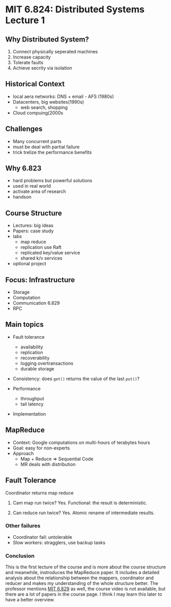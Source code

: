 # MIT 6.824: Distributed Systems Lecture 1
## Why Distributed System?
1. Connect physically seperated machines
2. Increase capacity
3. Tolerate faults
4. Achieve secrity via isolation


## Historical Context
- local aera networks: DNS + email - AFS (1980s)
- Datacenters, big websites(1990s)
    - web search, shopping
- Cloud compuing(2000s


## Challenges
- Many concurrent parts
- must be deal with partial failure
- trick trelize the performance benefits

## Why 6.823
- hard problems but powerful solutions
- used in real world
- activate area of research
- handson


## Course Structure
- Lectures: big ideas
- Papers: case study
- labs
    - map reduce
    - replication use Raft
    - replicated key/value service
    - shared k/v services
- optional project


## Focus: Infrastructure
- Storage
- Computation
- Communication 6.829
- RPC



## Main topics 
- Fault tolerance
    - availability
    - replication
    - recoverability
    - logging overtransactions
    - durable storage
- Consistency: does `get()` returns the value of the last `put()`?
- Performance
    - throughput
    - tail latency
    
- Implementation



## MapReduce
- Context: Google computations on multi-hours of terabytes hours
- Goal: easy for non-experts
- Approach
    - Map + Reduce => Sequential Code
    - MR deals with distribution

## Fault Tolerance 
Coordinator returns map reduce

1. Cam map run twice?
Yes. Functional: the result is deterministic.

2. Can reduce run twice?
Yes. Atomic rename of intermediate results.


### Other failures
- Coordinator fail: untolerable
- Slow workers: stragglers, use backup tasks


### Conclusion
This is the first lecture of the course and is more about the course structure and meanwhile, instroduces the MapReduce paper. It includes a detailed analysis about the relationship between the mappers, coordinator and reducer and makes my understanding of the whole structure better. The professor mentions [MIT 6.829](http://web.mit.edu/6.829/www/currentsemester/lectures_gen.html) as well, the course video is not available, but there are a lot of papers in the course page. I think I may learn this later to have a better overview.